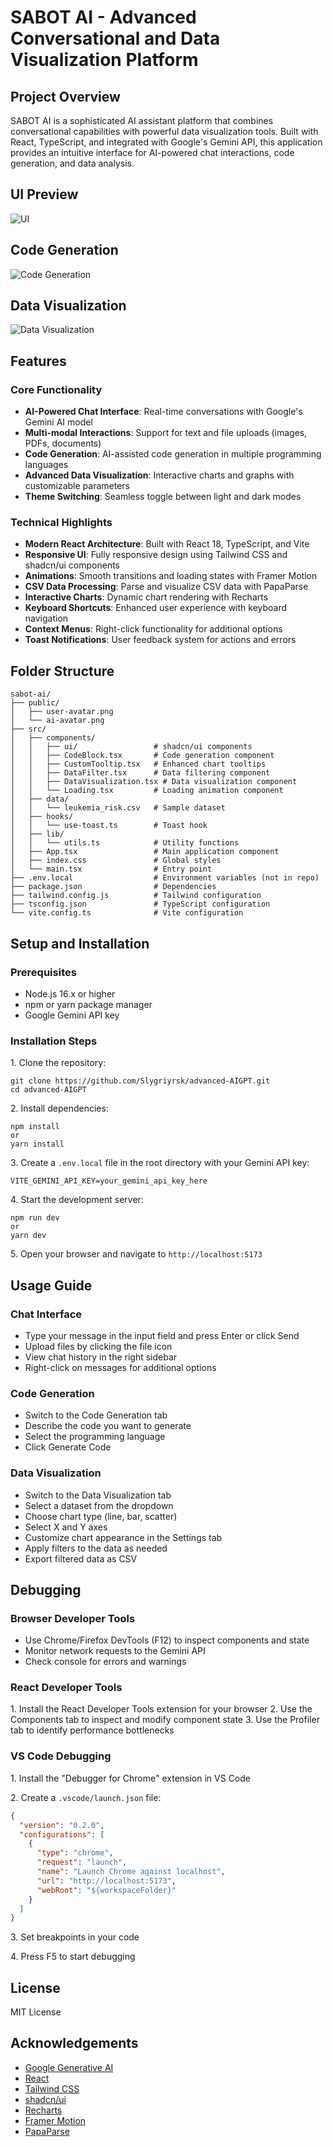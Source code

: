 # SABOT AI - Advanced Conversational and Data Visualization Platform

## Project Overview

SABOT AI is a sophisticated AI assistant platform that combines conversational capabilities with powerful data visualization tools. Built with React, TypeScript, and integrated with Google's Gemini API, this application provides an intuitive interface for AI-powered chat interactions, code generation, and data analysis.

**UI Preview**
--------------
![UI](https://github.com/user-attachments/assets/512491a2-f986-4678-ab54-df38f191b977)

**Code Generation**
-------------------

![Code Generation](https://github.com/user-attachments/assets/3327f894-700d-476b-bd75-9a4b7836ba3e)

**Data Visualization**
----------------------

![Data Visualization](https://github.com/user-attachments/assets/31826c4e-85c1-41d2-bd45-6cdd2a2e115a)

## Features

### Core Functionality
- **AI-Powered Chat Interface**: Real-time conversations with Google's Gemini AI model
- **Multi-modal Interactions**: Support for text and file uploads (images, PDFs, documents)
- **Code Generation**: AI-assisted code generation in multiple programming languages
- **Advanced Data Visualization**: Interactive charts and graphs with customizable parameters
- **Theme Switching**: Seamless toggle between light and dark modes

### Technical Highlights
- **Modern React Architecture**: Built with React 18, TypeScript, and Vite
- **Responsive UI**: Fully responsive design using Tailwind CSS and shadcn/ui components
- **Animations**: Smooth transitions and loading states with Framer Motion
- **CSV Data Processing**: Parse and visualize CSV data with PapaParse
- **Interactive Charts**: Dynamic chart rendering with Recharts
- **Keyboard Shortcuts**: Enhanced user experience with keyboard navigation
- **Context Menus**: Right-click functionality for additional options
- **Toast Notifications**: User feedback system for actions and errors

## Folder Structure
```
sabot-ai/
├── public/
│   ├── user-avatar.png
│   └── ai-avatar.png
├── src/
│   ├── components/
│   │   ├── ui/                 # shadcn/ui components
│   │   ├── CodeBlock.tsx       # Code generation component
│   │   ├── CustomTooltip.tsx   # Enhanced chart tooltips
│   │   ├── DataFilter.tsx      # Data filtering component
│   │   ├── DataVisualization.tsx # Data visualization component
│   │   └── Loading.tsx         # Loading animation component
│   ├── data/
│   │   └── leukemia_risk.csv   # Sample dataset
│   ├── hooks/
│   │   └── use-toast.ts        # Toast hook
│   ├── lib/
│   │   └── utils.ts            # Utility functions
│   ├── App.tsx                 # Main application component
│   ├── index.css               # Global styles
│   └── main.tsx                # Entry point
├── .env.local                  # Environment variables (not in repo)
├── package.json                # Dependencies
├── tailwind.config.js          # Tailwind configuration
├── tsconfig.json               # TypeScript configuration
└── vite.config.ts              # Vite configuration
```

## Setup and Installation
### Prerequisites

- Node.js 16.x or higher
- npm or yarn package manager
- Google Gemini API key

### Installation Steps

1\. Clone the repository:

```
git clone https://github.com/Slygriyrsk/advanced-AIGPT.git
cd advanced-AIGPT
```

2\. Install dependencies:

```shellscript
npm install
or
yarn install
```

3\. Create a `.env.local` file in the root directory with your Gemini API key:

```plaintext
VITE_GEMINI_API_KEY=your_gemini_api_key_here
```

4\. Start the development server:

```
npm run dev
or
yarn dev
```

5\. Open your browser and navigate to `http://localhost:5173`

## Usage Guide

### Chat Interface

- Type your message in the input field and press Enter or click Send
- Upload files by clicking the file icon
- View chat history in the right sidebar
- Right-click on messages for additional options

### Code Generation

- Switch to the Code Generation tab
- Describe the code you want to generate
- Select the programming language
- Click Generate Code

### Data Visualization

- Switch to the Data Visualization tab
- Select a dataset from the dropdown
- Choose chart type (line, bar, scatter)
- Select X and Y axes
- Customize chart appearance in the Settings tab
- Apply filters to the data as needed
- Export filtered data as CSV

## Debugging

### Browser Developer Tools

- Use Chrome/Firefox DevTools (F12) to inspect components and state
- Monitor network requests to the Gemini API
- Check console for errors and warnings

### React Developer Tools

1\. Install the React Developer Tools extension for your browser
2\. Use the Components tab to inspect and modify component state
3\. Use the Profiler tab to identify performance bottlenecks

### VS Code Debugging

1\. Install the "Debugger for Chrome" extension in VS Code

2\. Create a `.vscode/launch.json` file:

```json
{
  "version": "0.2.0",
  "configurations": [
    {
      "type": "chrome",
      "request": "launch",
      "name": "Launch Chrome against localhost",
      "url": "http://localhost:5173",
      "webRoot": "${workspaceFolder}"
    }
  ]
}
```

3\. Set breakpoints in your code

4\. Press F5 to start debugging

## License
MIT License

## Acknowledgements
- [Google Generative AI](https://ai.google.dev/)
- [React](https://reactjs.org/)
- [Tailwind CSS](https://tailwindcss.com/)
- [shadcn/ui](https://ui.shadcn.com/)
- [Recharts](https://recharts.org/)
- [Framer Motion](https://www.framer.com/motion/)
- [PapaParse](https://www.papaparse.com/)
